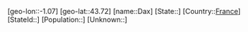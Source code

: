 ﻿---
location: [43.72,-1.07]
type: City
tags:
- geo/City


SpocWebEntityId: 29728
isDeleted: false
confidential: public

---
[geo-lon::-1.07]
[geo-lat::43.72]
[name::Dax]
[State::]
[Country::[France](geo/Continent/Europe/France.md)]
[StateId::]
[Population::]
[Unknown::]

